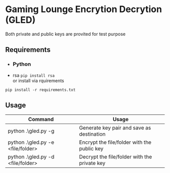 # Gaming Lounge Encrytion Decrytion (GLED)

Both private and public keys are provited for test purpose

## Requirements

- ### Python
- rsa `pip install rsa`<br>
  or install via rquirements

```
pip install -r requirements.txt
```

## Usage

Command                                         | Usage
----------------------------------------------- | --------
python .\gled.py -g <destination> | Generate key pair and save as destination
python .\gled.py -e <file/folder> <public key> | Encrypt the file/folder with the public key
python .\gled.py -d <file/folder> <private key> | Decrypt the file/folder with the private key
